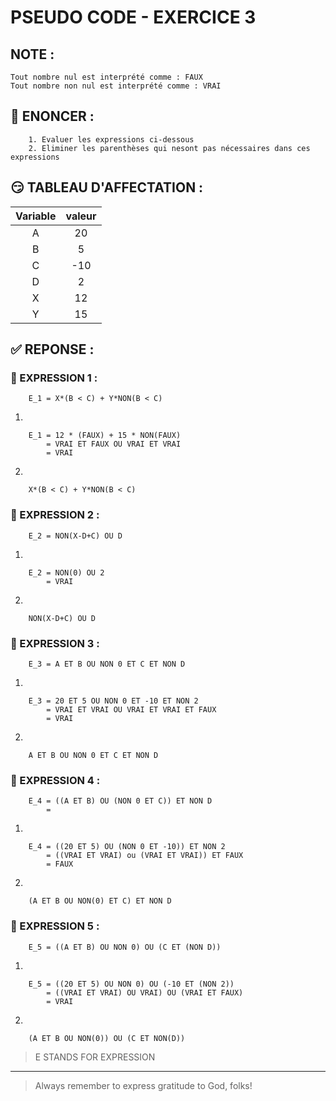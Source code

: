 # PSEUDO CODE - EXERCICE 3

## NOTE :
```
Tout nombre nul est interprété comme : FAUX
Tout nombre non nul est interprété comme : VRAI
```

## 🌟 ENONCER :

```
    1. Evaluer les expressions ci-dessous
    2. Eliminer les parenthèses qui nesont pas nécessaires dans ces expressions
```

## 😏 TABLEAU D'AFFECTATION :

|Variable|valeur|
|:---:|:---:|
|A|20|
|B|5|
|C|-10|
|D|2|
|X|12|
|Y|15|


## ✅ REPONSE :

### 🚀 EXPRESSION 1 :
```
    E_1 = X*(B < C) + Y*NON(B < C)
```
1. 
```
    E_1 = 12 * (FAUX) + 15 * NON(FAUX)
        = VRAI ET FAUX OU VRAI ET VRAI
        = VRAI
```
2. 
```
    X*(B < C) + Y*NON(B < C)
```

### 🚀 EXPRESSION 2 :
```
    E_2 = NON(X-D+C) OU D
```
1. 
```
    E_2 = NON(0) OU 2
        = VRAI
```
2. 
```
    NON(X-D+C) OU D
```

### 🚀 EXPRESSION 3 :
```
    E_3 = A ET B OU NON 0 ET C ET NON D
```
1. 
```
    E_3 = 20 ET 5 OU NON 0 ET -10 ET NON 2
        = VRAI ET VRAI OU VRAI ET VRAI ET FAUX
        = VRAI
```
2. 
```
    A ET B OU NON 0 ET C ET NON D
```

### 🚀 EXPRESSION 4 :
```
    E_4 = ((A ET B) OU (NON 0 ET C)) ET NON D
        = 
```
1. 
```
    E_4 = ((20 ET 5) OU (NON 0 ET -10)) ET NON 2
        = ((VRAI ET VRAI) ou (VRAI ET VRAI)) ET FAUX
        = FAUX
```
2. 
```
    (A ET B OU NON(0) ET C) ET NON D
```

### 🚀 EXPRESSION 5 :
```
    E_5 = ((A ET B) OU NON 0) OU (C ET (NON D))
```
1. 
```
    E_5 = ((20 ET 5) OU NON 0) OU (-10 ET (NON 2))
        = ((VRAI ET VRAI) OU VRAI) OU (VRAI ET FAUX)
        = VRAI
```
2. 
```
    (A ET B OU NON(0)) OU (C ET NON(D))
```
> E STANDS FOR EXPRESSION

---

> Always remember to express gratitude to God, folks!